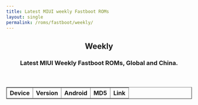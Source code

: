 ```yaml
---
title: Latest MIUI weekly Fastboot ROMs
layout: single
permalink: /roms/fastboot/weekly/
---
```


<header>
	<h2 style="text-align: center">Weekly</h2>
	<h3 style="text-align: center">Latest MIUI Weekly Fastboot ROMs, Global and China.</h3>
</header>
<div class="weekly_fastboot">
	<script>
		$(function() {
		var sr_devices = [];
		$.getJSON('https://raw.githubusercontent.com/XiaomiFirmwareUpdater/miui-updates-tracker/master/weekly_fastboot/weekly_fastboot.json', function(data) {
		   $.each(data, function(i, sf) {
			  var sf_tblRow = "<tr>" + "<td style=\"text-align: left\">" + sf.device + "</td>" +
			   "<td style=\"text-align: left\">" + sf.version + "</td>" + "<td style=\"text-align: left\">" + sf.android + "</td>" +
			   "<td style=\"text-align: left\">" + sf.md5 + "</td>" + "<td style=\"text-align: left\">" + "<a href=" + sf.download + ">Download</a>" + "</td>" + "</tr>"
			   $(sf_tblRow).appendTo("#weekly_fastboot tbody");
		 });
		});
		});
	</script>
	<table id="weekly_fastboot" border="1">
		<thead>
			<th style="text-align: center">Device</th>
			<th style="text-align: center">Version</th>
			<th style="text-align: center">Android</th>
			<th style="text-align: center">MD5</th>
			<th style="text-align: center">Link</th>
		</thead>
		<tbody>
		</tbody>
	</table>
</div>